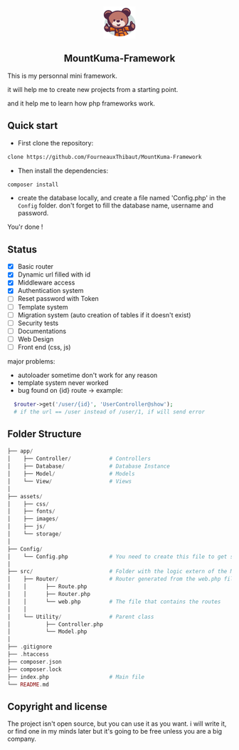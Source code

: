 <p align="center">
  <a href="https://github.com/FourneauxThibaut/MountKuma-Framework">
    <img src="./assets/images/ourson.svg" alt="Logo" width=72 height=72>
  </a>

  <h2 align="center">MountKuma-Framework</h2>

This is my personnal mini framework.

it will help me to create new projects from a starting point.

and it help me to learn how php frameworks work.

## Quick start

- First clone the repository:
```bash 
clone https://github.com/FourneauxThibaut/MountKuma-Framework
```

- Then install the dependencies:
```bash
composer install
```

- create the database locally, and create a file named 'Config.php' in the `Config` folder. don't forget to fill the database name, username and password.

You'r done !

## Status

- [x] Basic router
- [x] Dynamic url filled with id
- [x] Middleware access
- [x] Authentication system
- [ ] Reset password with Token
- [ ] Template system
- [ ] Migration system (auto creation of tables if it doesn't exist)
- [ ] Security tests
- [ ] Documentations
- [ ] Web Design
- [ ] Front end (css, js)

major problems:
- autoloader sometime don't work for any reason
- template system never worked
- bug found on {id} route -> example:
```php
  $router->get('/user/{id}', 'UserController@show');
  # if the url == /user instead of /user/1, if will send error
```

## Folder Structure

```php
├── app/                         
│    ├── Controller/            # Controllers 
│    ├── Database/              # Database Instance
│    ├── Model/                 # Models
│    └── View/                  # Views
│
├── assets/                   
│    ├── css/               
│    ├── fonts/             
│    ├── images/             
│    ├── js/                
│    └── storage/                     
│
├── Config/                  
│    └── Config.php             # You need to create this file to get started
│
├── src/                        # Folder with the logic extern of the Model logic
│    ├── Router/                # Router generated from the web.php file
│    │      ├── Route.php        
│    │      ├── Router.php         
│    │      └── web.php         # The file that contains the routes
│    │      
│    └── Utility/               # Parent class
│           ├── Controller.php         
│           └── Model.php       
│
├── .gitignore 
├── .htaccess
├── composer.json
├── composer.lock
├── index.php                   # Main file
└── README.md                             
```
## Copyright and license

The project isn't open source, but you can use it as you want.
i will write it, or find one in my minds later but it's going to be free unless you are a big company.
